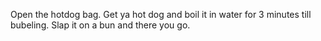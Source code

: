 Open the hotdog bag. Get ya hot dog and boil it in water for 3 minutes till bubeling. Slap it on a bun and there you go.
